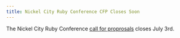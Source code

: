 ```yaml
---
title: Nickel City Ruby Conference CFP Closes Soon
---
```


The Nickel City Ruby Conference [call for proprosals][cfp] closes July 3rd.

[cfp]: https://nickelcityruby.wufoo.com/forms/nickel-city-ruby-conference-2014/

